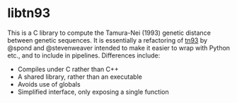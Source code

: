 # libtn93

This is a C library to compute the Tamura-Nei (1993) genetic distance between genetic sequences. It is essentially a refactoring of [tn93](http://github.com/veg/tn93) by @spond and @stevenweaver intended to make it easier to wrap with Python etc., and to include in pipelines. Differences include:

- Compiles under C rather than C++
- A shared library, rather than an executable
- Avoids use of globals
- Simplified interface, only exposing a single function



